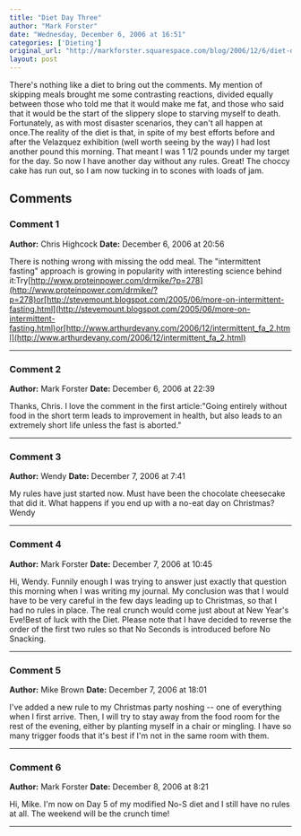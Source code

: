 ```yaml
---
title: "Diet Day Three"
author: "Mark Forster"
date: "Wednesday, December 6, 2006 at 16:51"
categories: ['Dieting']
original_url: "http://markforster.squarespace.com/blog/2006/12/6/diet-day-three.html"
layout: post
---
```


There's nothing like a diet to bring out the comments. My mention of skipping meals brought me some contrasting reactions, divided equally between those who told me that it would make me fat, and those who said that it would be the start of the slippery slope to starving myself to death. Fortunately, as with most disaster scenarios, they can't all happen at once.The reality of the diet is that, in spite of my best efforts before and after the Velazquez exhibition (well worth seeing by the way) I had lost another pound this morning. That meant I was 1 1/2 pounds under my target for the day. So now I have another day without any rules. Great! The choccy cake has run out, so I am now tucking in to scones with loads of jam.

## Comments

### Comment 1
**Author:** Chris Highcock
**Date:** December 6, 2006 at 20:56

There is nothing wrong with missing the odd meal. The "intermittent fasting" approach is growing in popularity with interesting science behind it:Try[http://www.proteinpower.com/drmike/?p=278](http://www.proteinpower.com/drmike/?p=278)or[http://stevemount.blogspot.com/2005/06/more-on-intermittent-fasting.html](http://stevemount.blogspot.com/2005/06/more-on-intermittent-fasting.html)or[http://www.arthurdevany.com/2006/12/intermittent_fa_2.html](http://www.arthurdevany.com/2006/12/intermittent_fa_2.html)

---

### Comment 2
**Author:** Mark Forster
**Date:** December 6, 2006 at 22:39

Thanks, Chris. I love the comment in the first article:"Going entirely without food in the short term leads to improvement in health, but also leads to an extremely short life unless the fast is aborted."

---

### Comment 3
**Author:** Wendy
**Date:** December 7, 2006 at 7:41

My rules have just started now. Must have been the chocolate cheesecake that did it. What happens if you end up with a no-eat day on Christmas?Wendy

---

### Comment 4
**Author:** Mark Forster
**Date:** December 7, 2006 at 10:45

Hi, Wendy. Funnily enough I was trying to answer just exactly that question this morning when I was writing my journal. My conclusion was that I would have to be very careful in the few days leading up to Christmas, so that I had no rules in place. The real crunch would come just about at New Year's Eve!Best of luck with the Diet. Please note that I have decided to reverse the order of the first two rules so that No Seconds is introduced before No Snacking.

---

### Comment 5
**Author:** Mike Brown
**Date:** December 7, 2006 at 18:01

I've added a new rule to my Christmas party noshing -- one of everything when I first arrive. Then, I will try to stay away from the food room for the rest of the evening, either by planting myself in a chair or mingling. I have so many trigger foods that it's best if I'm not in the same room with them.

---

### Comment 6
**Author:** Mark Forster
**Date:** December 8, 2006 at 8:21

Hi, Mike. I'm now on Day 5 of my modified No-S diet and I still have no rules at all. The weekend will be the crunch time!

---
